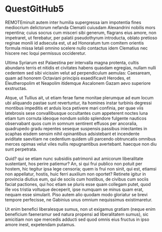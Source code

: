 # QuestGitHub5

REMOTEminuit autem inter humilia supergressa iam impotentia fines mediocrium delictorum nefanda Clematii cuiusdam Alexandrini nobilis mors repentina; cuius socrus cum misceri sibi generum, flagrans eius amore, non impetraret, ut ferebatur, per palatii pseudothyrum introducta, oblato pretioso reginae monili id adsecuta est, ut ad Honoratum tum comitem orientis formula missa letali omnino scelere nullo contactus idem Clematius nec hiscere nec loqui permissus occideretur.

Ultima Syriarum est Palaestina per intervalla magna protenta, cultis abundans terris et nitidis et civitates habens quasdam egregias, nullam nulli cedentem sed sibi vicissim velut ad perpendiculum aemulas: Caesaream, quam ad honorem Octaviani principis exaedificavit Herodes, et Eleutheropolim et Neapolim itidemque Ascalonem Gazam aevo superiore exstructas.

Atque, ut Tullius ait, ut etiam ferae fame monitae plerumque ad eum locum ubi aliquando pastae sunt revertuntur, ita homines instar turbinis degressi montibus impeditis et arduis loca petivere mari confinia, per quae viis latebrosis sese convallibusque occultantes cum appeterent noctes luna etiam tum cornuta ideoque nondum solido splendore fulgente nauticos observabant quos cum in somnum sentirent effusos per ancoralia, quadrupedo gradu repentes seseque suspensis passibus iniectantes in scaphas eisdem sensim nihil opinantibus adsistebant et incendente aviditate saevitiam ne cedentium quidem ulli parcendo obtruncatis omnibus merces opimas velut viles nullis repugnantibus avertebant. haecque non diu sunt perpetrata.

Quid? qui se etiam nunc subsidiis patrimonii aut amicorum liberalitate sustentant, hos perire patiemur? An, si qui frui publico non potuit per hostem, hic tegitur ipsa lege censoria; quem is frui non sinit, qui est, etiamsi non appellatur, hostis, huic ferri auxilium non oportet? Retinete igitur in provincia diutius eum, qui de sociis cum hostibus, de civibus cum sociis faciat pactiones, qui hoc etiam se pluris esse quam collegam putet, quod ille vos tristia voltuque deceperit, ipse numquam se minus quam erat, nequam esse simularit. Piso autem alio quodam modo gloriatur se brevi tempore perfecisse, ne Gabinius unus omnium nequissimus existimaretur.

Ut enim benefici liberalesque sumus, non ut exigamus gratiam (neque enim beneficium faeneramur sed natura propensi ad liberalitatem sumus), sic amicitiam non spe mercedis adducti sed quod omnis eius fructus in ipso amore inest, expetendam putamus.
